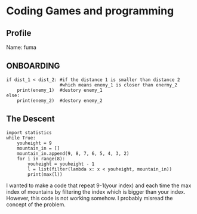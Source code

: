 # Coding Games and programming #
## Profile ##
Name: fuma

## ONBOARDING ##
```
if dist_1 < dist_2: #if the distance 1 is smaller than distance 2
                    #which means enemy_1 is closer than enermy_2
    print(enemy_1)  #destory enemy_1
else:               
    print(enemy_2)  #destory enemy_2
```

## The Descent ## 
```
import statistics
while True:
    youheight = 9
    mountain_in = []
    mountain_in.append(9, 8, 7, 6, 5, 4, 3, 2)
    for i in range(8):
        youheight = youheight - 1
        l = list(filter(lambda x: x < youheight, mountain_in))
        print(max(l))
 ```
 I wanted to make a code that repeat 9-1(your index) and each time the max index of mountains by filtering the index which is bigger than your index. However, this code is not working somehow. I probably misread the concept of the problem.
